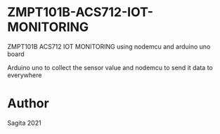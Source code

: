 # ZMPT101B-ACS712-IOT-MONITORING
ZMPT101B ACS712 IOT MONITORING using nodemcu and arduino uno board

Arduino uno to collect the sensor value and nodemcu to send it data to everywhere

# Author
Sagita 2021
